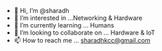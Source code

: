 - 👋 Hi, I’m @sharadh
- 👀 I’m interested in ...Networking & Hardware
- 🌱 I’m currently learning ... Humans
- 💞️ I’m looking to collaborate on ... Hardware & IoT
- 📫 How to reach me ... sharadhkcc@gmail.com

<!---
sharadh1610/sharadh1610 is a ✨ special ✨ repository because its `README.md` (this file) appears on your GitHub profile.
You can click the Preview link to take a look at your changes.
--->
